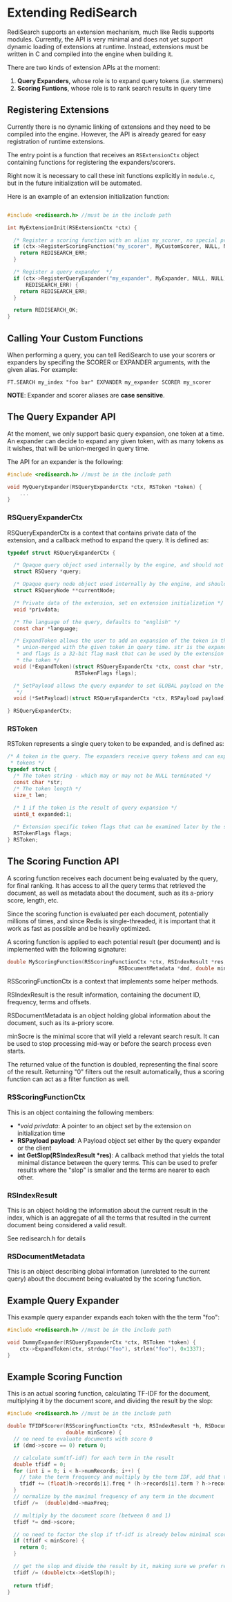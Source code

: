 # Extending RediSearch

RediSearch supports an extension mechanism, much like Redis supports modules. Currently, the API is very minimal and does not yet support dynamic loading of extensions at runtime. Instead, extensions must be written in C and compiled into the engine when building it.

There are two kinds of extension APIs at the moment: 

1. **Query Expanders**, whose role is to expand query tokens (i.e. stemmers)
2. **Scoring Funtions**, whose role is to rank search results in query time

## Registering Extensions

Currently there is no dynamic linking of extensions and they need to be compiled into the engine. However, the API is already geared for easy registration of runtime extensions. 

The entry point is a function that receives an `RSExtensionCtx` object containing functions for registering the expanders/scorers. 

Right now it is necessary to call these init functions explicitly in `module.c`, but in the future initialization will be automated.

Here is an example of an extension initialization function:

```c

#include <redisearch.h> //must be in the include path

int MyExtensionInit(RSExtensionCtx *ctx) {

  /* Register a scoring function with an alias my_scorer, no special private data and free function */
  if (ctx->RegisterScoringFunction("my_scorer", MyCustomScorer, NULL, NULL) == REDISEARCH_ERR) {
    return REDISEARCH_ERR;
  }

  /* Register a query expander  */
  if (ctx->RegisterQueryExpander("my_expander", MyExpander, NULL, NULL) ==
      REDISEARCH_ERR) {
    return REDISEARCH_ERR;
  }

  return REDISEARCH_OK;
}
```

## Calling Your Custom Functions

When performing a query, you can tell RediSearch to use your scorers or expanders by specifing the SCORER or EXPANDER arguments, with the given alias. For example:

```
FT.SEARCH my_index "foo bar" EXPANDER my_expander SCORER my_scorer
```

**NOTE**: Expander and scorer aliases are **case sensitive**.

## The Query Expander API

At the moment, we only support basic query expansion, one token at a time. An expander can decide to expand any given token, with as many tokens as it wishes, that will be union-merged in query time.

The API for an expander is the following:

```c
#include <redisearch.h> //must be in the include path

void MyQueryExpander(RSQueryExpanderCtx *ctx, RSToken *token) {
    ...
}
```

### RSQueryExpanderCtx

RSQueryExpanderCtx is a context that contains private data of the extension, and a callback method to expand the query. It is defined as:

```c
typedef struct RSQueryExpanderCtx {

  /* Opaque query object used internally by the engine, and should not be accessed */
  struct RSQuery *query;

  /* Opaque query node object used internally by the engine, and should not be accessed */
  struct RSQueryNode **currentNode;

  /* Private data of the extension, set on extension initialization */
  void *privdata;

  /* The language of the query, defaults to "english" */
  const char *language;

  /* ExpandToken allows the user to add an expansion of the token in the query, that will be
   * union-merged with the given token in query time. str is the expanded string, len is its length,
   * and flags is a 32-bit flag mask that can be used by the extension to set private information on
   * the token */
  void (*ExpandToken)(struct RSQueryExpanderCtx *ctx, const char *str, size_t len,
                      RSTokenFlags flags);

  /* SetPayload allows the query expander to set GLOBAL payload on the query (not unique per token)
   */
  void (*SetPayload)(struct RSQueryExpanderCtx *ctx, RSPayload payload);

} RSQueryExpanderCtx;
```

### RSToken

RSToken represents a single query token to be expanded, and is defined as:


```c
/* A token in the query. The expanders receive query tokens and can expand the query with more query
 * tokens */
typedef struct {
  /* The token string - which may or may not be NULL terminated */
  const char *str;
  /* The token length */
  size_t len;
  
  /* 1 if the token is the result of query expansion */
  uint8_t expanded:1;

  /* Extension specific token flags that can be examined later by the scoring function */
  RSTokenFlags flags;
} RSToken;

```

## The Scoring Function API

A scoring function receives each document being evaluated by the query, for final ranking. 
It has access to all the query terms that retrieved the document, as well as metadata about the
document, such as its a-priory score, length, etc.

Since the scoring function is evaluated per each document, potentially millions of times, and since
Redis is single-threaded, it is important that it work as fast as possible and be heavily optimized. 

A scoring function is applied to each potential result (per document) and is implemented with the following signature:

```c
double MyScoringFunction(RSScoringFunctionCtx *ctx, RSIndexResult *res,
                                    RSDocumentMetadata *dmd, double minScore);
```

RSScoringFunctionCtx is a context that implements some helper methods. 

RSIndexResult is the result information, containing the document ID, frequency, terms and offsets. 

RSDocumentMetadata is an object holding global information about the document, such as its a-priory score. 

minSocre is the minimal score that will yield a relevant search result. It can be used to stop processing mid-way or before the search  process even starts.

The returned value of the function is doubled, representing the final score of the result. Returning "0" filters out the result automatically, thus a scoring function can act as a filter function as well.

### RSScoringFunctionCtx

This is an object containing the following members:

* **void *privdata**: A pointer to an object set by the extension on initialization time
* **RSPayload payload**: A Payload object set either by the query expander or the client
* **int GetSlop(RSIndexResult *res)**: A callback method that yields the total minimal distance between the query terms. This can be used to prefer results where the "slop" is smaller and the terms are nearer to each other.

### RSIndexResult

This is an object holding the information about the current result in the index, which is an aggregate of all the terms that resulted in the current document being considered a valid result.

See redisearch.h for details

### RSDocumentMetadata

This is an object describing global information (unrelated to the current query) about the document being evaluated by the scoring function. 


## Example Query Expander

This example query expander expands each token with the the term "foo":

```c
#include <redisearch.h> //must be in the include path

void DummyExpander(RSQueryExpanderCtx *ctx, RSToken *token) {
    ctx->ExpandToken(ctx, strdup("foo"), strlen("foo"), 0x1337);  
}
```

## Example Scoring Function

This is an actual scoring function, calculating TF-IDF for the document, multiplying it by the document score, and dividing the result by the slop:

```c
#include <redisearch.h> //must be in the include path

double TFIDFScorer(RSScoringFunctionCtx *ctx, RSIndexResult *h, RSDocumentMetadata *dmd,
                   double minScore) {
  // no need to evaluate documents with score 0 
  if (dmd->score == 0) return 0;

  // calculate sum(tf-idf) for each term in the result
  double tfidf = 0;
  for (int i = 0; i < h->numRecords; i++) {
    // take the term frequency and multiply by the term IDF, add that to the total
    tfidf += (float)h->records[i].freq * (h->records[i].term ? h->records[i].term->idf : 0);
  }
  // normalize by the maximal frequency of any term in the document   
  tfidf /=  (double)dmd->maxFreq;

  // multiply by the document score (between 0 and 1)
  tfidf *= dmd->score;

  // no need to factor the slop if tf-idf is already below minimal score
  if (tfidf < minScore) {
    return 0;
  }

  // get the slop and divide the result by it, making sure we prefer results with closer terms
  tfidf /= (double)ctx->GetSlop(h);
  
  return tfidf;
}
```
